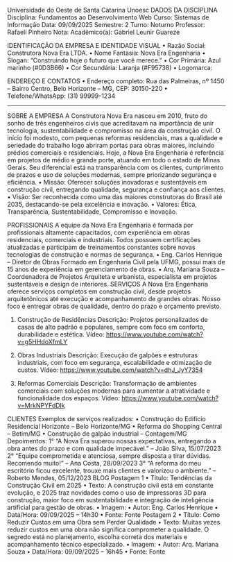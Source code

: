  


Universidade do Oeste de Santa Catarina Unoesc
DADOS DA DISCIPLINA
Disciplina: Fundamentos ao Desenvolvimento Web	Curso: Sistemas de Informação Data: 09/09/2025	Semestre: 2	Turno: Noturno
Professor: Rafaeli Pinheiro	Nota:
Acadêmico(a): Gabriel Leunir Guareze

IDENTIFICAÇÃO DA EMPRESA E IDENTIDADE VISUAL
•	Razão Social: Construtora Nova Era LTDA.
•	Nome Fantasia: Nova Era Engenharia
•	Slogan: “Construindo hoje o futuro que você merece.”
•	Cor Primária: Azul marinho (#0D3B66)
•	Cor Secundária: Laranja (#F95738)
•	Logomarca: 


ENDEREÇO E CONTATOS
•	Endereço completo: Rua das Palmeiras, nº 1450 – Bairro Centro, Belo Horizonte – MG, CEP: 30150-220
•	Telefone/WhatsApp: (31) 99999-1234
________________________________________
SOBRE A EMPRESA
A Construtora Nova Era nasceu em 2010, fruto do sonho de três engenheiros civis que acreditavam na importância de unir tecnologia, sustentabilidade e compromisso na área da construção civil. O início foi modesto, com pequenas reformas residenciais, mas a qualidade e seriedade do trabalho logo abriram portas para obras maiores, incluindo prédios comerciais e residenciais.
Hoje, a Nova Era Engenharia é referência em projetos de médio e grande porte, atuando em todo o estado de Minas Gerais. Seu diferencial está na transparência com os clientes, cumprimento de prazos e uso de soluções modernas, sempre priorizando segurança e eficiência.
•	Missão: Oferecer soluções inovadoras e sustentáveis em construção civil, entregando qualidade, segurança e confiança aos clientes.
•	Visão: Ser reconhecida como uma das maiores construtoras do Brasil até 2035, destacando-se pela excelência e inovação.
•	Valores: Ética, Transparência, Sustentabilidade, Compromisso e Inovação.

PROFISSIONAIS
A equipe da Nova Era Engenharia é formada por profissionais altamente capacitados, com experiência em obras residenciais, comerciais e industriais. Todos possuem certificações atualizadas e participam de treinamentos constantes sobre novas tecnologias de construção e normas de segurança.
•	Eng. Carlos Henrique – Diretor de Obras
Formado em Engenharia Civil pela UFMG, possui mais de 15 anos de experiência em gerenciamento de obras.
•	Arq. Mariana Souza – Coordenadora de Projetos
Arquiteta e urbanista, especialista em projetos sustentáveis e design de interiores.
SERVIÇOS
A Nova Era Engenharia oferece serviços completos em construção civil, desde projetos arquitetônicos até execução e acompanhamento de grandes obras. Nosso foco é entregar obras de qualidade, dentro do prazo e orçamento previsto.

1. Construção de Residências
Descrição: Projetos personalizados de casas de alto padrão e populares, sempre com foco em conforto, durabilidade e estética.
Vídeo: https://www.youtube.com/watch?v=g5HHdoXfmLY


2. Obras Industriais
Descrição: Execução de galpões e estruturas industriais, com foco em segurança, escalabilidade e otimização de custos.
Vídeo: https://www.youtube.com/watch?v=dhJ_JyY7354


3. Reformas Comerciais
Descrição: Transformação de ambientes comerciais com soluções modernas para aumentar a atratividade e funcionalidade dos espaços.
Vídeo: https://www.youtube.com/watch?v=MrkNPYFdDIk





CLIENTES
Exemplos de serviços realizados:
•	Construção do Edifício Residencial Horizonte – Belo Horizonte/MG
•	Reforma do Shopping Central – Betim/MG
•	Construção de galpão industrial – Contagem/MG
Depoimentos:
1° “A Nova Era superou nossas expectativas, entregando a obra antes do prazo e com qualidade impecável.”
– João Silva, 15/07/2023
2° “Equipe comprometida e atenciosa, sempre disposta a tirar dúvidas. Recomendo muito!”
– Ana Costa, 28/09/2023
3° “A reforma do meu escritório ficou excelente, trouxe mais clientes e valorizou o ambiente.”
– Roberto Mendes, 05/12/2023
BLOG
Postagem 1
•	Título: Tendências da Construção Civil em 2025
•	Texto: A construção civil está em constante evolução, e 2025 traz novidades como o uso de impressoras 3D para construção, maior foco em sustentabilidade e integração de inteligência artificial para gestão de obras.
•	Imagem: 
•	Autor: Eng. Carlos Henrique
•	Data/Hora: 09/09/2025 – 14h30
•	Fonte: Fonte
Postagem 2
•	Título: Como Reduzir Custos em uma Obra sem Perder Qualidade
•	Texto: Muitas vezes reduzir custos em uma obra não significa comprometer a qualidade. O segredo está no planejamento, escolha correta dos materiais e acompanhamento técnico especializado.
•	Imagem: 
•	Autor: Arq. Mariana Souza
•	Data/Hora: 09/09/2025 – 16h45
•	Fonte: Fonte


